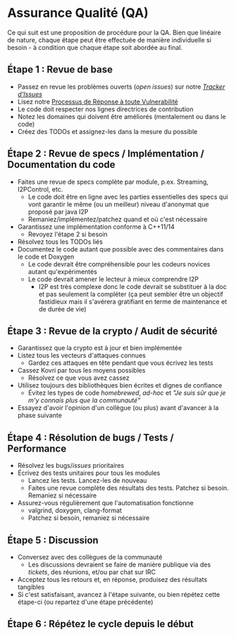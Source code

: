 # Assurance Qualité (QA)

Ce qui suit est une proposition de procédure pour la QA. Bien que linéaire de nature, chaque étape peut être effectuée de manière individuelle si besoin - à condition que chaque étape soit abordée au final.

## Étape 1 : Revue de base

- Passez en revue les problèmes ouverts (*open issues*) sur notre [*Tracker d'Issues*](https://github.com/monero-project/kovri/issues/)
- Lisez notre [Processus de Réponse à toute Vulnerabilité](https://github.com/anonimal/meta/blob/master/VULNERABILITY_RESPONSE_PROCESS.md)
- Le code doit respecter nos lignes directrices de contribution
- Notez les domaines qui doivent être améliorés (mentalement ou dans le code)
- Créez des TODOs et assignez-les dans la mesure du possible

## Étape 2 : Revue de specs / Implémentation / Documentation du code

- Faites une revue de specs complète par module, p.ex. Streaming, I2PControl, etc.
  - Le code doit être en ligne avec les parties essentielles des specs qui vont garantir le même (ou un meilleur) niveau d'anonymat que proposé par java I2P
  - Remaniez/implémentez/patchez quand et où c'est nécessaire
- Garantissez une implémentation conforme à C++11/14
  - Revoyez l'étape 2 si besoin
- Résolvez tous les TODOs liés
- Documentez le code autant que possible avec des commentaires dans le code et Doxygen
  - Le code devrait être compréhensible pour les codeurs novices autant qu'expérimentés
  - Le code devrait amener le lecteur à mieux comprendre I2P
    - I2P est très complexe donc le code devrait se substituer à la doc et pas seulement la compléter (ça peut sembler être un objectif fastidieux mais il s'avérera gratifiant en terme de maintenance et de durée de vie)

## Étape 3 : Revue de la crypto / Audit de sécurité

- Garantissez que la crypto est à jour et bien implémentée
- Listez tous les vecteurs d'attaques connues
  - Gardez ces attaques en tête pendant que vous écrivez les tests
- Cassez Kovri par tous les moyens possibles
  - Résolvez ce que vous avez cassez
- Utilisez toujours des bibliothèques bien écrites et dignes de confiance
  - Évitez les types de code *homebrewed*, *ad-hoc* et *"Je suis sûr que je m'y connais plus que la communauté"*
- Essayez d'avoir l'opinion d'un collègue (ou plus) avant d'avancer à la phase suivante

## Étape 4 : Résolution de bugs / Tests / Performance

- Résolvez les bugs/*issues* prioritaires
- Écrivez des tests unitaires pour tous les modules
  - Lancez les tests. Lancez-les de nouveau
  - Faites une revue complète des résultats des tests. Patchez si besoin. Remaniez si nécessaire
- Assurez-vous régulièrement que l'automatisation fonctionne
  - valgrind, doxygen, clang-format
  - Patchez si besoin, remaniez si nécessaire

## Étape 5 : Discussion

- Conversez avec des collègues de la communauté
  - Les discussions devraient se faire de manière publique via des *tickets*, des réunions, et/ou par chat sur IRC
- Acceptez tous les retours et, en réponse, produisez des résultats tangibles
- Si c'est satisfaisant, avancez à l'étape suivante, ou bien répétez cette étape-ci (ou repartez d'une étape précédente)

## Étape 6 : Répétez le cycle depuis le début
